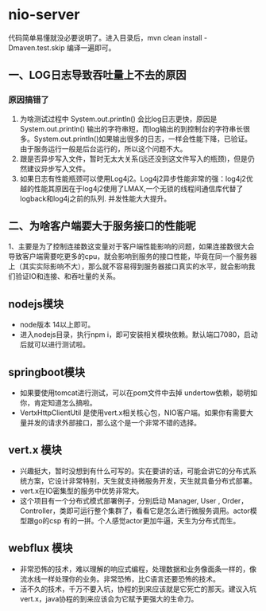 # nio-server
代码简单易懂就没必要说明了。进入目录后，mvn clean install -Dmaven.test.skip 编译一遍即可。

## 一、LOG日志导致吞吐量上不去的原因

### 原因搞错了
 1. 为啥测试过程中 System.out.println() 会比log日志更快，原因是System.out.println() 输出的字符串短，而log输出的到控制台的字符串长很多。System.out.println()如果输出很多的日志，一样会性能下降，已验证。由于服务运行一般是后台运行的，所以这个问题不大。
 2. 跟是否异步写入文件，暂时无太大关系(远还没到这文件写入的瓶颈)，但是仍然建议异步写入文件。
 3. 如果日志有性能瓶颈可以使用Log4j2。Log4j2异步性能非常的强：log4j2优越的性能其原因在于log4j2使用了LMAX,一个无锁的线程间通信库代替了logback和log4j之前的队列. 并发性能大大提升。

## 二、为啥客户端要大于服务接口的性能呢

1、主要是为了控制连接数这变量对于客户端性能影响的问题，如果连接数很大会导致客户端需要吃更多的cpu，就会影响到服务的接口性能，毕竟在同一个服务器上（其实实际影响不大），那么就不容易得到服务器接口真实的水平，就会影响我们验证IO和连接、和吞吐量的关系。


## nodejs模块
- node版本 14以上即可。
- 进入nodejs目录，执行npm i，即可安装相关模块依赖。默认端口7080，启动后就可以进行测试啦。

## springboot模块

- 如果要使用tomcat进行测试，可以在pom文件中去掉 undertow依赖，聪明如你，肯定知道怎么搞啦。
- VertxHttpClientUtil 是使用vert.x相关核心包，NIO客户端。如果你有需要大量并发的请求外部接口，那么这个是一个非常不错的选择。

## vert.x 模块

- 兴趣挺大，暂时没想到有什么可写的。实在要讲的话，可能会讲它的分布式系统方案，它设计非常特别，天生就支持微服务开发，天生就具备分布式部署。
- vert.x在IO密集型的服务中优势非常大。
- 这个项目有一个分布式模式部署例子，分别启动 Manager, User , Order，Controller，类即可运行整个集群了，看看它是怎么进行微服务调用。actor模型跟go的csp 有的一拼。个人感觉actor更加牛逼，天生为分布式而生。

## webflux 模块

- 非常恐怖的技术，难以理解的响应式编程，处理数据和业务像面条一样的，像流水线一样处理你的业务。非常恐怖，比C语言还要恐怖的技术。
- 活不久的技术，千万不要入坑，协程的到来应该就是它死亡的那天。建议入坑vert.x，java协程的到来应该会为它赋予更强大的生命力。






